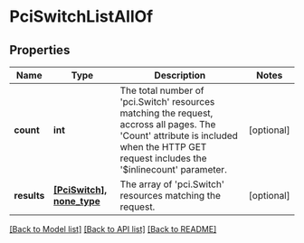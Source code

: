 # PciSwitchListAllOf

## Properties
Name | Type | Description | Notes
------------ | ------------- | ------------- | -------------
**count** | **int** | The total number of &#39;pci.Switch&#39; resources matching the request, accross all pages. The &#39;Count&#39; attribute is included when the HTTP GET request includes the &#39;$inlinecount&#39; parameter. | [optional] 
**results** | [**[PciSwitch], none_type**](PciSwitch.md) | The array of &#39;pci.Switch&#39; resources matching the request. | [optional] 

[[Back to Model list]](../README.md#documentation-for-models) [[Back to API list]](../README.md#documentation-for-api-endpoints) [[Back to README]](../README.md)


